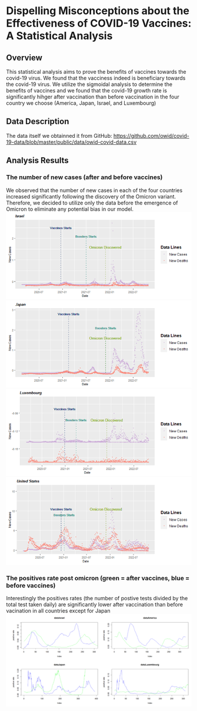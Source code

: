 # Dispelling Misconceptions about the Effectiveness of COVID-19 Vaccines: A Statistical Analysis

## Overview
This statistical analysis aims to prove the benefits of vaccines towards the covid-19 virus. We found that the vacciness indeed is beneficiary towards the covid-19 virus. We utilize the sigmoidal analysis to determine the benefits of vaccines and we found that the covid-19 growth rate is significantly hihger after vaccination than before vaccination in the four country we choose (America, Japan, Israel, and Luxembourg)

## Data Description
The data itself we obtainned it from GitHub: https://github.com/owid/covid-19-data/blob/master/public/data/owid-covid-data.csv

## Analysis Results
### The number of new cases (after and before vaccines)
We observed that the number of new cases in each of the four countries increased significantly following the discovery of the Omicron variant. Therefore, we decided to utilize only the data before the emergence of Omicron to eliminate any potential bias in our model.
![israel_data](https://github.com/cmatthew-s/covid_sigmoidal_analysis/blob/main/images/Israel%20Data.png)
![japan_data](https://github.com/cmatthew-s/covid_sigmoidal_analysis/blob/main/images/Japan%20Data.png)
![luxembourg_data](https://github.com/cmatthew-s/covid_sigmoidal_analysis/blob/main/images/Luxembourg%20Data.png)
![united_states_data](https://github.com/cmatthew-s/covid_sigmoidal_analysis/blob/main/images/United%20States%20Data.png)

### The positives rate post omicron (green = after vaccines, blue = before vaccines)
Interestingly the positives rates (the number of postive tests divided by the total test taken daily) are significantly lower after vaccination than before vacination in all countries except for Japan
![positive_rates](https://github.com/cmatthew-s/covid_sigmoidal_analysis/blob/main/images/positives_rate.png)
